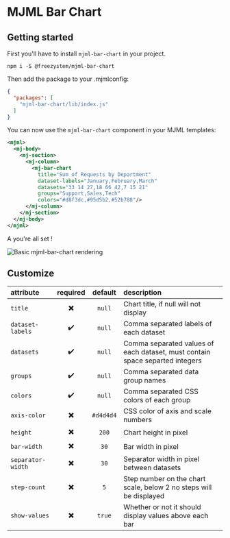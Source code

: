 # MJML Bar Chart

## Getting started

First you'll have to install `mjml-bar-chart` in your project.

```
npm i -S @freezystem/mjml-bar-chart
```

Then add the package to your .mjmlconfig:

```json
{
  "packages": [
    "mjml-bar-chart/lib/index.js"
  ]
}
```

You can now use the `mjml-bar-chart` component in your MJML templates:

```xml
<mjml>
  <mj-body>
    <mj-section>
      <mj-column>
        <mj-bar-chart
          title="Sum of Requests by Department"
          dataset-labels="January,February,March" 
          datasets="33 14 27,18 66 42,7 15 21"
          groups="Support,Sales,Tech"
          colors="#d8f3dc,#95d5b2,#52b788"/>
      </mj-column>
    </mj-section>
  </mj-body>
</mjml>
```

A you're all set !

![Basic mjml-bar-chart rendering](https://repository-images.githubusercontent.com/398511647/a3509d00-707c-48e4-9686-7c1281b2af10)

## Customize

| attribute         | required | default   | description                                                                  |
| :---              | :---:    | :---:     | :---                                                                         |
| `title`           | ✖️        | `null`    | Chart title, if null will not display                                        |
| `dataset-labels`  | ✔️        | `null`    | Comma separated labels of each dataset                                       |
| `datasets`        | ✔️        | `null`    | Comma separated values of each dataset, must contain space separted integers |
| `groups`          | ✔️        | `null`    | Comma separated data group names                                             |
| `colors`          | ✔️        | `null`    | Comma separated CSS colors of each group                                     |
| `axis-color`      | ✖️        | `#d4d4d4` | CSS color of axis and scale numbers                                          |
| `height`          | ✖️        | `200`     | Chart height in pixel                                                        |
| `bar-width`       | ✖️        | `30`      | Bar width in pixel                                                           |
| `separator-width` | ✖️        | `30`      | Separator width in pixel between datasets                                    |
| `step-count`      | ✖️        | `5`       | Step number on the chart scale, below 2 no steps will be displayed           |
| `show-values`     | ✖️        | `true`    | Whether or not it should display values above each bar                       |